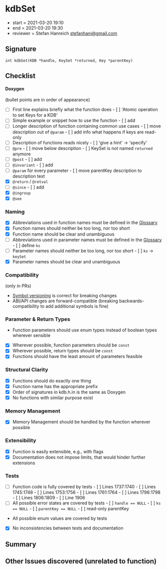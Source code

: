 # kdbSet

- start = 2021-03-20 19:10
- end = 2021-03-20 19:30
- reviewer = Stefan Hanreich <stefanhani@gmail.com>

## Signature

`int kdbSet(KDB *handle, KeySet *returned, Key *parentKey)`

## Checklist

#### Doxygen

(bullet points are in order of appearance)

- [ ] First line explains briefly what the function does - [ ] 'Atomic operation to set Keys for a KDB'
- [ ] Simple example or snippet how to use the function - [ ] add
- [ ] Longer description of function containing common use cases - [ ] move description out of `@param` - [ ] add info what happens if keys are read-only
- [ ] Description of functions reads nicely - [ ] 'give a hint' -> 'specify'
- [ ] `@pre` - [ ] move below description - [ ] KeySet is not named `returned` anymore
- [ ] `@post` - [ ] add
- [ ] `@invariant` - [ ] add
- [ ] `@param` for every parameter - [ ] move parentKey description to description text
- [x] `@return` / `@retval`
- [ ] `@since` - [ ] add
- [x] `@ingroup`
- [x] `@see`

### Naming

- [x] Abbreviations used in function names must be defined in the
      [Glossary](/doc/help/elektra-glossary.md)
- [x] Function names should neither be too long, nor too short
- [x] Function name should be clear and unambiguous
- [ ] Abbreviations used in parameter names must be defined in the
      [Glossary](/doc/help/elektra-glossary.md) - [ ] define `ks`
- [ ] Parameter names should neither be too long, nor too short - [ ] `ks` -> `keySet`
- [x] Parameter names should be clear and unambiguous

### Compatibility

(only in PRs)

- [Symbol versioning](/doc/dev/symbol-versioning.md)
  is correct for breaking changes
- ABI/API changes are forward-compatible (breaking backwards-compatibility
  to add additional symbols is fine)

### Parameter & Return Types

- Function parameters should use enum types instead of boolean types
  wherever sensible
- [x] Wherever possible, function parameters should be `const`
- [x] Wherever possible, return types should be `const`
- [x] Functions should have the least amount of parameters feasible

### Structural Clarity

- [x] Functions should do exactly one thing
- [x] Function name has the appropriate prefix
- [x] Order of signatures in kdb.h.in is the same as Doxygen
- [x] No functions with similar purpose exist

### Memory Management

- [x] Memory Management should be handled by the function wherever possible

### Extensibility

- [x] Function is easily extensible, e.g., with flags
- [x] Documentation does not impose limits, that would hinder further extensions

### Tests

- [ ] Function code is fully covered by tests - [ ] Lines 1737:1740 - [ ] Lines 1745:1748 - [ ] Lines 1753:1756 - [ ] Lines 1761:1764 - [ ] Lines 1796:1798 - [ ] Lines 1806:1809 - [ ] Line 1906
- [ ] All possible error states are covered by tests - [ ] `handle == NULL` - [ ] `ks == NULL` - [ ] `parentKey == NULL` - [ ] read-only parentKey
- All possible enum values are covered by tests
- [x] No inconsistencies between tests and documentation

## Summary

## Other Issues discovered (unrelated to function)
